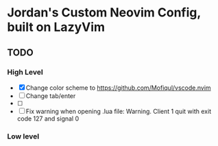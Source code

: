 # Jordan's Custom Neovim Config, built on LazyVim

## TODO

### High Level

- [x] Change color scheme to https://github.com/Mofiqul/vscode.nvim
- [ ] Change tab/enter
- [ ]
- [ ] Fix warning when opening .lua file: Warning. Client 1 quit with exit code 127 and signal 0

### Low level

